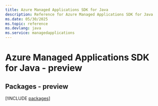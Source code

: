```yaml
---
title: Azure Managed Applications SDK for Java
description: Reference for Azure Managed Applications SDK for Java
ms.date: 05/30/2025
ms.topic: reference
ms.devlang: java
ms.service: managedapplications
---
```

# Azure Managed Applications SDK for Java - preview
## Packages - preview
[!INCLUDE [packages](managed-applications-index.md)]